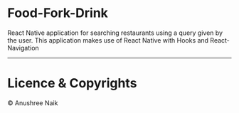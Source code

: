 # Food-Fork-Drink

React Native application for searching restaurants using a query given by the user. 
This application makes use of React Native with Hooks and React-Navigation 

---

# Licence & Copyrights 

&copy; Anushree Naik

